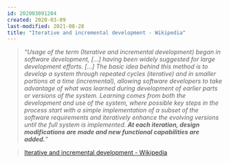 ```yaml
---
id: 202003091204
created: 2020-03-09
last-modified: 2021-08-28
title: "Iterative and incremental development - Wikipedia"
---
```

>*“Usage of the term (Iterative and incremental development) began in software development, […] having been widely suggested for large development efforts. […] The basic idea behind this method is to develop a system through repeated cycles (iterative) and in smaller portions at a time (incremental), allowing software developers to take advantage of what was learned during development of earlier parts or versions of the system. Learning comes from both the development and use of the system, where possible key steps in the process start with a simple implementation of a subset of the software requirements and iteratively enhance the evolving versions until the full system is implemented. **At each iteration, design modifications are made and new functional capabilities are added.**”* 

>[Iterative and incremental development - Wikipedia](https://en.wikipedia.org/wiki/Iterative_and_incremental_development)